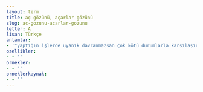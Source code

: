 ```yaml
---
layout: term
title: aç gözünü, açarlar gözünü
slug: ac-gozunu-acarlar-gozunu
letter: A
lisan: Türkçe
anlamlar:
- '"yaptığın işlerde uyanık davranmazsan çok kötü durumlarla karşılaşır, gözünü dört açmak zorunda kalırsın" anlamında kullanılan bir söz'
ozellikler:
- - ''
ornekler:
- - ''
orneklerkaynak:
- - ''
---
```

